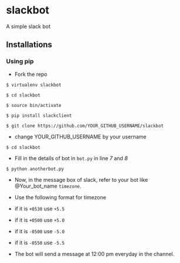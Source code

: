 # slackbot
A simple slack bot


## Installations

### Using pip

- Fork the repo

`$ virtualenv slackbot`

`$ cd slackbot`

`$ source bin/activate`

`$ pip install slackclient`

`$ git clone https://github.com/YOUR_GITHUB_USERNAME/slackbot`

- change YOUR_GITHUB_USERNAME by your username

`$ cd slackbot`

- Fill in the details of bot in `bot.py` in line _7_ and _8_

`$ python anotherbot.py`

- Now, in the message box of slack, refer to your bot like @Your_bot_name `timezone`.

- Use the following format for timezone

- if it is `+0530` use `+5.5`
- if it is `+0500` use `+5.0`
- if it is `-0500` use `-5.0`
- if it is `-0550` use `-5.5`

- The bot will send a message at 12:00 pm everyday in the channel.
